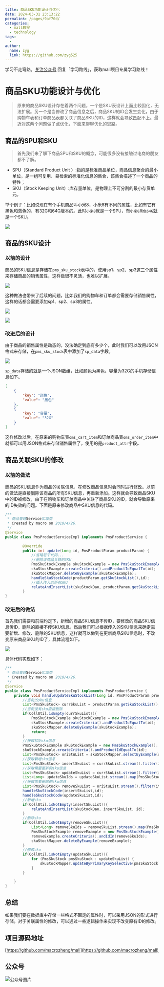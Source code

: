 ```yaml
---
title: 商品SKU功能设计与优化
date: 2024-03-31 23:13:22
permalink: /pages/9af70d/
categories:
  - mall教程
  - technology
tags:
  - 
author: 
  name: zyg
  link: https://github.com/zyg525
---
```

学习不走弯路，[关注公众号](#公众号) 回复「学习路线」，获取mall项目专属学习路线！

# 商品SKU功能设计与优化

> 原来的商品SKU设计存在着两个问题，一个是SKU表设计上面比较固化，无法扩展。另一个是当修改了商品信息之后，商品SKU的ID会发生变化，由于购物车表和订单商品表都关联了商品SKU的ID，这样就会导致匹配不上。最近对这两个问题做了点优化，下面来聊聊优化的思路。

## 商品的SPU和SKU

> 首先我们来了解下商品SPU和SKU的概念，可能很多没有接触过电商的朋友都不了解。

- SPU（Standard Product Unit ）:指的是标准商品单位，商品信息聚合的最小单位，是一组可复用、易检索的标准化信息的集合，该集合描述了一个商品的特性；
- SKU（Stock Keeping Unit）:库存量单位，是物理上不可分割的最小存货单元。

举个例子：比如说现在有个手机商品叫小米8，小米8有不同的属性，比如有它有黑色和蓝色的，有32G和64G版本的。此时`小米8`就是一个SPU，而`小米8黑色64G`就是一个SKU。

![](/img/mall/product_sku_01.png)

## 商品的SKU设计

### 以前的设计

商品的SKU信息是存储在`pms_sku_stock`表中的，使用sp1、sp2、sp3这三个属性来存储商品的销售属性，这样做很不灵活，也难以扩展。

![](/img/mall/product_sku_02.png)

这种做法也带来了后续的问题，比如我们的购物车和订单都会需要存储销售属性，这样的话都会需要添加sp1、sp2、sp3的属性。

![](/img/mall/product_sku_03.png)

![](/img/mall/product_sku_04.png)

### 改进后的设计

由于商品的销售属性是动态的，没法确定到底有多少个，此时我们可以改用JSON格式来存储，在`pms_sku_stock`表中添加了`sp_data`字段。

![](/img/mall/product_sku_05.png)

`sp_data`存储的就是一个JSON数组，比如颜色为黑色，容量为32G的手机存储信息如下。

```json
[
    {
        "key": "颜色",
        "value": "黑色"
    },
    {
        "key": "容量",
        "value": "32G"
    }
]
```

这样修改以后，在原来的购物车表`oms_cart_item`和订单商品表`oms_order_item`中就都可以用JSON格式来存储销售属性了，使用的是`product_attr`字段。

## 商品关联SKU的修改

### 以前的做法

商品的SKU信息作为商品的关联信息，在修改商品信息时会同时进行修改。以前的做法是直接删除该商品的所有SKU信息，再重新添加。这样就会导致商品SKU中的ID被修改，由于在购物车和订单商品中关联了商品SKU的ID，就会导致原来的ID失效的问题。下面是原来修改商品中SKU信息的代码。

```java
/**
 * 商品管理Service实现类
 * Created by macro on 2018/4/26.
 */
@Service
public class PmsProductServiceImpl implements PmsProductService {
    
        @Override
        public int update(Long id, PmsProductParam productParam) {
            //省略若干代码...
            //删除该商品关联的SKU
            PmsSkuStockExample skuStockExample = new PmsSkuStockExample();
            skuStockExample.createCriteria().andProductIdEqualTo(id);
            skuStockMapper.deleteByExample(skuStockExample);
            handleSkuStockCode(productParam.getSkuStockList(),id);
            //插入传入的所有SKU
            relateAndInsertList(skuStockDao, productParam.getSkuStockList(), id);
        }
}
```

### 改进后的做法

首先我们需要和前端约定下，新增的商品SKU信息不传ID，要修改的商品SKU信息传ID，删除的直接不传SKU信息。然后我们可以根据传入的SKU信息来确定需要新增、修改、删除的SKU信息，这样就可以做到在更新商品SKU信息时，不改变原来商品SKU的ID了，具体流程如下。

![](/img/mall/product_sku_06.png)

具体代码实现如下：

```java
/**
 * 商品管理Service实现类
 * Created by macro on 2018/4/26.
 */
@Service
public class PmsProductServiceImpl implements PmsProductService {
    private void handleUpdateSkuStockList(Long id, PmsProductParam productParam) {
        //当前的sku信息
        List<PmsSkuStock> currSkuList = productParam.getSkuStockList();
        //当前没有sku直接删除
        if(CollUtil.isEmpty(currSkuList)){
            PmsSkuStockExample skuStockExample = new PmsSkuStockExample();
            skuStockExample.createCriteria().andProductIdEqualTo(id);
            skuStockMapper.deleteByExample(skuStockExample);
            return;
        }
        //获取初始sku信息
        PmsSkuStockExample skuStockExample = new PmsSkuStockExample();
        skuStockExample.createCriteria().andProductIdEqualTo(id);
        List<PmsSkuStock> oriStuList = skuStockMapper.selectByExample(skuStockExample);
        //获取新增sku信息
        List<PmsSkuStock> insertSkuList = currSkuList.stream().filter(item->item.getId()==null).collect(Collectors.toList());
        //获取需要更新的sku信息
        List<PmsSkuStock> updateSkuList = currSkuList.stream().filter(item->item.getId()!=null).collect(Collectors.toList());
        List<Long> updateSkuIds = updateSkuList.stream().map(PmsSkuStock::getId).collect(Collectors.toList());
        //获取需要删除的sku信息
        List<PmsSkuStock> removeSkuList = oriStuList.stream().filter(item-> !updateSkuIds.contains(item.getId())).collect(Collectors.toList());
        handleSkuStockCode(insertSkuList,id);
        handleSkuStockCode(updateSkuList,id);
        //新增sku
        if(CollUtil.isNotEmpty(insertSkuList)){
            relateAndInsertList(skuStockDao, insertSkuList, id);
        }
        //删除sku
        if(CollUtil.isNotEmpty(removeSkuList)){
            List<Long> removeSkuIds = removeSkuList.stream().map(PmsSkuStock::getId).collect(Collectors.toList());
            PmsSkuStockExample removeExample = new PmsSkuStockExample();
            removeExample.createCriteria().andIdIn(removeSkuIds);
            skuStockMapper.deleteByExample(removeExample);
        }
        //修改sku
        if(CollUtil.isNotEmpty(updateSkuList)){
            for (PmsSkuStock pmsSkuStock : updateSkuList) {
                skuStockMapper.updateByPrimaryKeySelective(pmsSkuStock);
            }
        }

    }
}
```

## 总结

如果我们要在数据库中存储一些格式不固定的属性时，可以采用JSON的形式进行存储。对于关联属性的修改，可以通过一些逻辑操作来实现不改变原有ID的修改。

## 项目源码地址

[https://github.com/macrozheng/mall](https://github.com/macrozheng/mall)

## 公众号

![公众号图片](http://macro-oss.oss-cn-shenzhen.aliyuncs.com/mall/banner/qrcode_for_macrozheng_258.jpg)
